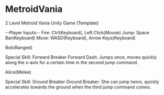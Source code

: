 # MetroidVania
2 Level Metroid Vania Unity Game (Template)

--Player Inputs--
Fire: Ctrl(Keyboard), Left Click(Mouse)
Jump: Space Bar(Keyboard)
Move: WASD(Keyboard), Arrow Keys(Keyboard) 


Bob(Ranged)

Special Skill: Forward Breaker
Forward Dash: Jumps once, moves quickly along the x-axis for a certain time in the second jump command.

Alice(Melee)

Special Skill: Ground Breaker
Ground Breaker: She can jump twice, quickly accelerates towards the ground when the third jump command comes.
